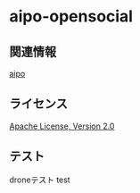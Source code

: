 aipo-opensocial
===============

関連情報
--------
[aipo](https://code.google.com/p/aipo/)

ライセンス
----------
[Apache License, Version 2.0](http://www.apache.org/licenses/LICENSE-2.0)

テスト
----------
droneテスト test
